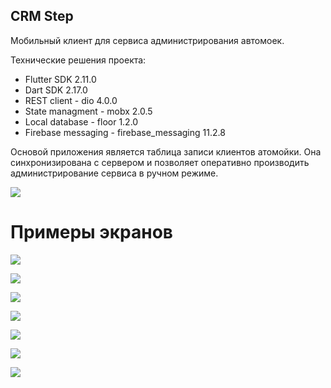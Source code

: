 ## CRM Step

Мобильный клиент для сервиса администрирования автомоек.

Технические решения проекта:
- Flutter SDK 2.11.0
- Dart SDK 2.17.0
- REST client - dio 4.0.0
- State managment - mobx 2.0.5
- Local database - floor 1.2.0
- Firebase messaging - firebase_messaging 11.2.8

Основой приложения является таблица записи клиентов атомойки. Она синхронизирована с сервером и позволяет оперативно производить администрирование сервиса в ручном режиме. 

![](https://firebasestorage.googleapis.com/v0/b/stepcarmobile-25a0a.appspot.com/o/files_readme%2Ftest_2.gif?alt=media&token=f590dfc1-baac-49b3-af67-29f6efc341e0)

# Примеры экранов

![](https://firebasestorage.googleapis.com/v0/b/stepcarmobile-25a0a.appspot.com/o/files_readme%2Fphoto_2022-03-01_16-49-29.png?alt=media&token=f6214924-551c-401b-83ca-6392b69cb7e1)

![](https://firebasestorage.googleapis.com/v0/b/stepcarmobile-25a0a.appspot.com/o/files_readme%2Fphoto_2022-03-01_16-51-34.png?alt=media&token=0bf18327-62eb-4775-b858-4499f6d17ec9)

![](https://firebasestorage.googleapis.com/v0/b/stepcarmobile-25a0a.appspot.com/o/files_readme%2Fphoto_2022-03-01_16-51-31.png?alt=media&token=518c2008-2545-4235-a0c5-0fc7855cca67)

![](https://firebasestorage.googleapis.com/v0/b/stepcarmobile-25a0a.appspot.com/o/files_readme%2Fphoto_2022-03-01_16-51-28.png?alt=media&token=62af189d-7456-4ce1-b1b9-10bcfd322269)

![](https://firebasestorage.googleapis.com/v0/b/stepcarmobile-25a0a.appspot.com/o/files_readme%2Fphoto_2022-03-01_16-51-24.png?alt=media&token=0df9447c-0f78-4af0-994d-4a3c90a9087e)

![](https://firebasestorage.googleapis.com/v0/b/stepcarmobile-25a0a.appspot.com/o/files_readme%2Fphoto_2022-03-01_16-51-21.png?alt=media&token=7cab2dca-d324-4c08-a5b1-f833921c27ad)

![](https://firebasestorage.googleapis.com/v0/b/stepcarmobile-25a0a.appspot.com/o/files_readme%2Fphoto_2022-03-01_16-49-24.png?alt=media&token=3ddc0166-ea24-44f0-9c4c-882b9a2f9492)
